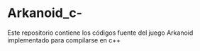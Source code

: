 # Arkanoid_c-
Este repositorio contiene los códigos fuente del juego Arkanoid implementado para compilarse en c++
